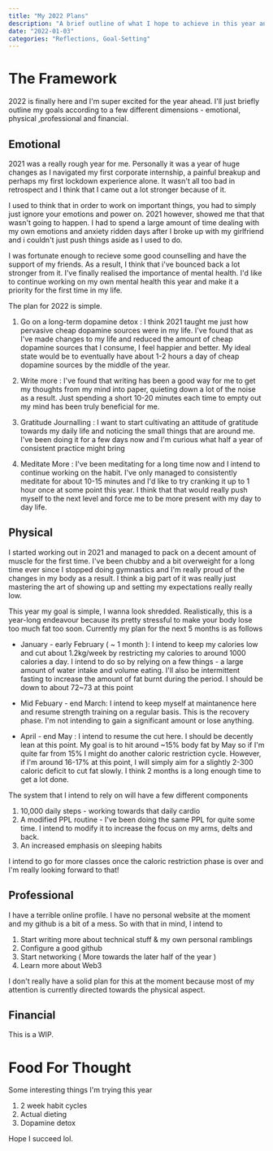```yaml
---
title: "My 2022 Plans"
description: "A brief outline of what I hope to achieve in this year and my plans thus far"
date: "2022-01-03"
categories: "Reflections, Goal-Setting"
---
```


# The Framework

2022 is finally here and I'm super excited for the year ahead. I'll just briefly outline my goals according to a few different dimensions - emotional, physical ,professional and financial.

## Emotional

2021 was a really rough year for me. Personally it was a year of huge changes as I navigated my first corporate internship, a painful breakup and perhaps my first lockdown experience alone. It wasn't all too bad in retrospect and I think that I came out a lot stronger because of it.

I used to think that in order to work on important things, you had to simply just ignore your emotions and power on. 2021 however, showed me that that wasn't going to happen. I had to spend a large amount of time dealing with my own emotions and anxiety ridden days after I broke up with my girlfriend and i couldn't just push things aside as I used to do.

I was fortunate enough to recieve some good counselling and have the support of my friends. As a result, I think that i've bounced back a lot stronger from it. I've finally realised the importance of mental health. I'd like to continue working on my own mental health this year and make it a priority for the first time in my life.

The plan for 2022 is simple.

1. Go on a long-term dopamine detox : I think 2021 taught me just how pervasive cheap dopamine sources were in my life. I've found that as I've made changes to my life and reduced the amount of cheap dopamine sources that I consume, I feel happier and better. My ideal state would be to eventually have about 1-2 hours a day of cheap dopamine sources by the middle of the year.

2. Write more : I've found that writing has been a good way for me to get my thoughts from my mind into paper, quieting down a lot of the noise as a result. Just spending a short 10-20 minutes each time to empty out my mind has been truly beneficial for me.

3. Gratitude Journalling : I want to start cultivating an attitude of gratitude towards my daily life and noticing the small things that are around me. I've been doing it for a few days now and I'm curious what half a year of consistent practice might bring

4. Meditate More : I've been meditating for a long time now and I intend to continue working on the habit. I've only managed to consistently meditate for about 10-15 minutes and I'd like to try cranking it up to 1 hour once at some point this year. I think that that would really push myself to the next level and force me to be more present with my day to day life.

## Physical

I started working out in 2021 and managed to pack on a decent amount of muscle for the first time. I've been chubby and a bit overweight for a long time ever since I stopped doing gymnastics and I'm really proud of the changes in my body as a result. I think a big part of it was really just mastering the art of showing up and setting my expectations really really low.

This year my goal is simple, I wanna look shredded. Realistically, this is a year-long endeavour because its pretty stressful to make your body lose too much fat too soon. Currently my plan for the next 5 months is as follows

- January - early February ( ~ 1 month ): I intend to keep my calories low and cut about 1.2kg/week by restricting my calories to around 1000 calories a day. I intend to do so by relying on a few things - a large amount of water intake and volume eating. I'll also be intermittent fasting to increase the amount of fat burnt during the period. I should be down to about 72~73 at this point

- Mid Febuary - end March: I intend to keep myself at maintanence here and resume strength training on a regular basis. This is the recovery phase. I'm not intending to gain a significant amount or lose anything.

- April - end May : I intend to resume the cut here. I should be decently lean at this point. My goal is to hit around ~15% body fat by May so if I'm quite far from 15% I might do another caloric restriction cycle. However, if I'm around 16-17% at this point, I will simply aim for a slightly 2-300 caloric deficit to cut fat slowly. I think 2 months is a long enough time to get a lot done.

The system that I intend to rely on will have a few different components

1. 10,000 daily steps - working towards that daily cardio
2. A modified PPL routine - I've been doing the same PPL for quite some time. I intend to modify it to increase the focus on my arms, delts and back.
3. An increased emphasis on sleeping habits

I intend to go for more classes once the caloric restriction phase is over and I'm really looking forward to that!

## Professional

I have a terrible online profile. I have no personal website at the moment and my github is a bit of a mess. So with that in mind, I intend to

1. Start writing more about technical stuff & my own personal ramblings
2. Configure a good github
3. Start networking ( More towards the later half of the year )
4. Learn more about Web3

I don't really have a solid plan for this at the moment because most of my attention is currently directed towards the physical aspect.

## Financial

This is a WIP.

# Food For Thought

Some interesting things I'm trying this year

1. 2 week habit cycles
2. Actual dieting
3. Dopamine detox

Hope I succeed lol.

<!-- Normally I tend to evaluate my goals according to a few different dimensions

1. Emotional
2. Physical
3. Professional
4. Social

## Emotional

I've found that I'm a bit of a dumbass so having a bit more of a simple way to audit my goals is probably the best. Let's tackle them one by one.

> Give me six hours to chop down a tree and I will spend the first four sharpening the axe

Last year was pretty tough for me. I went through a rather big breakup and I did not take it well. I spent a lot of time dealing with significantly more anxiety and this largely affected my ability to work, think and function.

I was fortunate enough to recieve some good counselling and have the support of my friends. As a result, this enabled me to bounce back a lot strong from it.

This year I'll like to build on that monentum and work on continuing to do the work and work on myself. My plan is quite simple

1. Start with a dopamine detox. If you're not familiar with a dopamine detox, I wrote about it [here](https://ivanleomk.github.io/quartz/notes/Dopamine-Detox/#:~:text=dop) in my digital garden.

2. Do more deep journalling. Deep Journalling to me is spending around 10-20 minutes to write and journal my thoughts on a small notebok I keep. The idea is to do a brain dump and get everything out instead of having it ruminating in my head. I've found this to be useful when dealing with large complex topics.

3. Work on gratitude journalling. I don't really expect this to be significantly difficult to do, just noting down 3 things each day that I care about.

4. Continuing to meditate.

Let's now proceed to define some lag and lead measures in line with the 4DX Process.

I think that some good lead measures could potentially be

1. Time spent on cheap dopamine sources OR Time spent before hitting my first dopamine spike
2. Number of minutes spent meditating per day
3. Number of perfect days where I manage to hit all 3 things - gratitude journalling, meditation and low dopamine intakes

I'll probably write a little more about how my dopamine detox will be like soon. Having a bit more of a concrete measure will be nice to refer to from time to time. I think that some good lag measures could potentially be

1. General Lifestyle Happiness - I'm going to measure this very roughly and just ask myself to rate my happiness every few days. If there's an overall trend, i'll notice it.

2. Number of potential anxiety or stress episodes. -->
